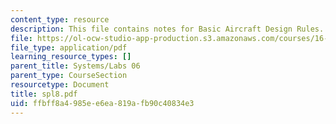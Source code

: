 ```yaml
---
content_type: resource
description: This file contains notes for Basic Aircraft Design Rules.
file: https://ol-ocw-studio-app-production.s3.amazonaws.com/courses/16-01-unified-engineering-i-ii-iii-iv-fall-2005-spring-2006/ffbff8a4985ee6ea819afb90c40834e3_spl8.pdf
file_type: application/pdf
learning_resource_types: []
parent_title: Systems/Labs 06
parent_type: CourseSection
resourcetype: Document
title: spl8.pdf
uid: ffbff8a4-985e-e6ea-819a-fb90c40834e3
---
```

